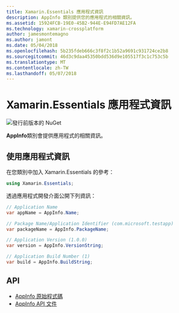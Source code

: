 ```yaml
---
title: Xamarin.Essentials 應用程式資訊
description: AppInfo 類別提供您的應用程式的相關資訊。
ms.assetid: 15924FCB-19E0-45B2-944E-E94FD7AE12FA
ms.technology: xamarin-crossplatform
author: jamesmontemagno
ms.author: jamont
ms.date: 05/04/2018
ms.openlocfilehash: 5b235fdeb666c3f8f2c1b52a9691c931724ce2b8
ms.sourcegitcommit: 46d3c9daa45350bdd536d9e105517f3c1c753c5b
ms.translationtype: MT
ms.contentlocale: zh-TW
ms.lasthandoff: 05/07/2018
---
```

# <a name="xamarinessentials-app-information"></a>Xamarin.Essentials 應用程式資訊

![發行前版本的 NuGet](~/media/shared/pre-release.png)

**AppInfo**類別會提供應用程式的相關資訊。

## <a name="using-appinfo"></a>使用應用程式資訊

在您類別中加入 Xamarin.Essentials 的參考：

```csharp
using Xamarin.Essentials;
```

透過應用程式開發介面公開下列資訊：

```csharp
// Application Name
var appName = AppInfo.Name;

// Package Name/Application Identifier (com.microsoft.testapp)
var packageName = AppInfo.PackageName;

// Application Version (1.0.0)
var version = AppInfo.VersionString;

// Application Build Number (1)
var build = AppInfo.BuildString;
```

## <a name="api"></a>API

- [AppInfo 原始程式碼](https://github.com/xamarin/Essentials/tree/master/Essentials/AppInfo)
- [AppInfo API 文件](xref:Xamarin.Essentials.AppInfo)
